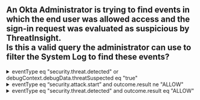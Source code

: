 ## An Okta Administrator is trying to find events in which the end user was allowed access and the sign-in request was evaluated as suspicious by ThreatInsight.<br>Is this a valid query the administrator can use to filter the System Log to find these events?


<details>
  <summary>eventType eq "security.threat.detected" or debugContext.debugData.threatSuspected eq "true"</summary>
<p>
  No
</p>
</details>

<details>
  <summary>eventType eq “security.attack.start” and outcome.result ne "ALLOW"</summary>
<p>
  No
</p>
</details>

<details>
  <summary>eventType eq "security.threat.detected" and outcome.result eq "ALLOW"</summary>
<p>
  Yes
</p>
</details>
